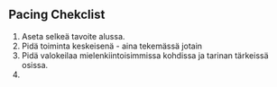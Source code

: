 ## Pacing Chekclist
1. Aseta selkeä tavoite alussa.
2. Pidä toiminta keskeisenä - aina tekemässä jotain
3. Pidä valokeilaa mielenkiintoisimmissa kohdissa ja tarinan tärkeissä osissa.
4. 